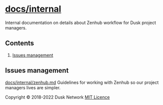 # [docs/internal](./docs/internal)

Internal documentation on details about Zenhub workflow for Dusk project
managers.

<!-- ToC start -->

## Contents

1. [Issues management](#issues-management)

<!-- ToC end -->

## Issues management

[docs/internal/zenhub.md](./docs/internal/zenhub.md) Guidelines for working with
Zenhub so our project managers lives are simpler.

Copyright © 2018-2022 Dusk Network
[MIT Licence](https://github.com/dusk-network/dusk-blockchain/blob/master/LICENSE)
